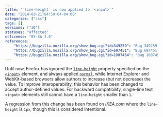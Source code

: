 ```yaml
---
title: "`line-height` is now applied to `<input>`"
date: "2014-03-21T04:50:04-04:00"
categories: ["css"]
tags: []
versions: ["30"]
statuses: "affected"
cclicense: "BY-SA 3.0"
references:
    "https://bugzilla.mozilla.org/show_bug.cgi?id=349259": "Bug 349259 – CSS Property \'line-height\' has no effects on input text fields"
    "https://bugzilla.mozilla.org/show_bug.cgi?id=697451": "Bug 697451 – Allow use of line-height for <input type=\"reset|button|submit\">"
    "https://bugzilla.mozilla.org/show_bug.cgi?id=1007454": "Bug 1007454 – Regression: Text on buttons on Ikea website are cut off"
---
```

Until now, Firefox has ignored the [`line-height`](https://developer.mozilla.org/en-US/docs/Web/CSS/line-height) property specified on the [`<input>`](https://developer.mozilla.org/en-US/docs/Web/HTML/Element/input) element, and always applied [`normal`](https://developer.mozilla.org/en-US/docs/Web/CSS/normal), while Internet Explorer and WebKit-based browsers allow authors to increase (but not decrease) the value. To improve interoperability, this behavior has been changed to accept author-defined values. For backward compatibility, single-line text `<input>` elements still cannot have a `line-height` smaller than `1`.

A regression from this change has been found on *IKEA.com* where the `line-height` is `1px`, though this is considered intentional.
